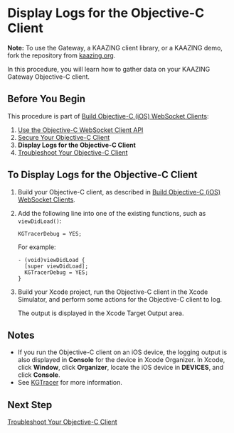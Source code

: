 Display Logs for the Objective-C Client
=======================================

**Note:** To use the Gateway, a KAAZING client library, or a KAAZING demo, fork the repository from [kaazing.org](http://kaazing.org).

In this procedure, you will learn how to gather data on your KAAZING Gateway Objective-C client.

Before You Begin
----------------

This procedure is part of [Build Objective-C (iOS) WebSocket Clients](o_dev_objc.md):

1.  [Use the Objective-C WebSocket Client API](p_dev_objc_client.md)
2.  [Secure Your Objective-C Client](p_dev_objc_secure.md)
3.  **Display Logs for the Objective-C Client**
4.  [Troubleshoot Your Objective-C Client](p_dev_objc_tshoot.md)

To Display Logs for the Objective-C Client
------------------------------------------------------------------------

1.  Build your Objective-C client, as described in [Build Objective-C (iOS) WebSocket Clients](o_dev_objc.md).
2.  Add the following line into one of the existing functions, such as `viewDidLoad()`:

    `KGTracerDebug = YES;`

    For example:

    ``` 
    - (void)viewDidLoad {
      [super viewDidLoad];
      KGTracerDebug = YES;
    }
    ```

3.  Build your Xcode project, run the Objective-C client in the Xcode Simulator, and perform some actions for the Objective-C client to log.

    The output is displayed in the Xcode Target Output area.

Notes
-----

-   If you run the Objective-C client on an iOS device, the logging output is also displayed in **Console** for the device in Xcode Organizer. In Xcode, click **Window**, click **Organizer**, locate the iOS device in **DEVICES**, and click **Console**.
-   See [KGTracer](http://developer.kaazing.com/documentation/5.0/apidoc/client/ios/gateway/index.html) for more information.

Next Step
---------

[Troubleshoot Your Objective-C Client](p_dev_objc_tshoot.md)


